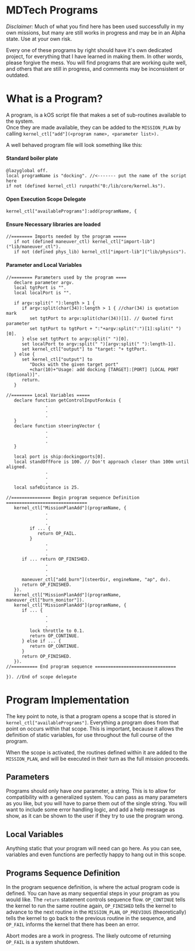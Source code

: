 MDTech Programs
===============

*Disclaimer:* Much of what you find here has been used successfully in my own missions, but many are still works in progress and may be in an Alpha state.  Use at your own risk.

Every one of these programs by right should have it's own dedicated project, for everything that I have learned in making them.  In other words, please forgive the mess.  You will find programs that are working quite well, and others that are still in progress, and comments may be inconsistent or outdated.  

What is a Program?
=================
A program, is a kOS script file that makes a set of sub-routines available to the system.  
Once they are made available, they can be added to the `MISSION_PLAN` by 
calling `kernel_ctl["add"](<program name>, <parameter list>).`

A well behaved program file will look something like this:

    
#### Standard boiler plate 

    @lazyglobal off.
    local programName is "docking". //<------- put the name of the script here
    if not (defined kernel_ctl) runpath("0:/lib/core/kernel.ks"). 

#### Open Execution Scope Delegate 

    kernel_ctl["availablePrograms"]:add(programName, {
      
#### Ensure Necessary libraries are loaded

    //======== Imports needed by the program =====
       if not (defined maneuver_ctl) kernel_ctl["import-lib"]("lib/maneuver_ctl").
       if not (defined phys_lib) kernel_ctl["import-lib"]("lib/physics").
       
#### Parameter and Local Variables

    //======== Parameters used by the program ====
       declare parameter argv.
       local tgtPort is "".
       local localPort is "".

       if argv:split(" "):length > 1 {
          if argv:split(char(34)):length > 1 { //char(34) is quotation mark
             set tgtPort to argv:split(char(34))[1]. // Quoted first parameter
             set tgtPort to tgtPort + ":"+argv:split(":")[1]:split(" ")[0].
          } else set tgtPort to argv:split(" ")[0].
          set localPort to argv:split(" ")[argv:split(" "):length-1].
          set kernel_ctl["output"] to "target: "+ tgtPort.
       } else {
          set kernel_ctl["output"] to
             "Docks with the given target port"
             +char(10)+"Usage: add docking [TARGET]:[PORT] [LOCAL PORT (Optional)]".
          return.
       }
    
    //======== Local Variables =====
       declare function getControlInputForAxis {
                   .
                   .
                   .
       }
       declare function steeringVector {
                   .
                   .
                   .
       }

       local port is ship:dockingports[0].
       local standOffFore is 100. // Don't approach closer than 100m until aligned.
                   .
                   .
                   .
       local safeDistance is 25.
       
    //=============== Begin program sequence Definition ===============================
       kernel_ctl["MissionPlanAdd"](programName, {
                   .
                   .
                   .
             if ... {
                return OP_FAIL.
             }
                   .
                   .
                   .
          if ... return OP_FINISHED.
                   .
                   .
                   .
          maneuver_ctl["add_burn"](steerDir, engineName, "ap", dv).
          return OP_FINISHED.
       }).
       kernel_ctl["MissionPlanAdd"](programName, maneuver_ctl["burn_monitor"]).
       kernel_ctl["MissionPlanAdd"](programName, {
          if ... {
                   .
                   .
                   .
             lock throttle to 0.1.
             return OP_CONTINUE.
          } else if ... {
             return OP_CONTINUE.
          }
          return OP_FINISHED.
       }).
    //========== End program sequence ===============================
       
    }). //End of scope delegate


Program Implementation
======================
The key point to note, is that a program opens a scope that is stored in `kernel_ctl["availablePrograms"]`.  Everything a program does from that point on occurs within that scope.
This is important, because it allows the definition of static variables, for use throughout the full course of the program.  

When the scope is activated, the routines defined within it are added to the `MISSION_PLAN`, and will be executed in their turn as the full mission proceeds.

Parameters
----------
Programs should only have *one* parameter, a string.  This is to allow for compatibility with a generalized system.  You can pass as many parameters as you like, but you will have to parse them out of the single string.  You will want to include some error handling logic, and add a help message as show, as it can be shown to the user if they try to use the program wrong.

Local Variables
---------------
Anything static that your program will need can go here.  As you can see, variables and even functions are perfectly happy to hang out in this scope.


Programs Sequence Definition
----------------------------
In the program sequence definition, is where the actual program code is defined.  You can have as many sequential steps in your program as you would like.  The `return` statement controls sequence flow.  `OP_CONTINUE` tells the kernel to run the same routine again, `OP_FINISHED` tells the kernel to advance to the next routine in the `MISSION_PLAN`, `OP_PREVIOUS` (theoretically) tells the kernel to go back to the previous routine in the sequence, and `OP_FAIL` informs the kernel that there has been an error.  

Abort modes are a work in progress.  The likely outcome of returning `OP_FAIL` is a system shutdown.


